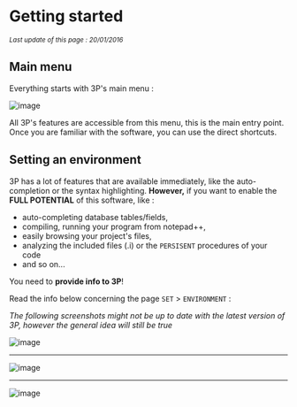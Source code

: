 # Getting started #

*<small>Last update of this page : 20/01/2016</small>*

## Main menu ##

Everything starts with 3P's main menu :

![image](content_images/getting-started-0.png)

All 3P's features are accessible from this menu, this is the main entry point. Once you are familiar with the software, you can use the direct shortcuts.


## Setting an environment ##

3P has a lot of features that are available immediately, like the auto-completion or the syntax highlighting. **However,** if you want to enable the **FULL POTENTIAL** of this software, like :

- auto-completing database tables/fields,
- compiling, running your program from notepad++,
- easily browsing your project's files,
- analyzing the included files (.i) or the `PERSISENT` procedures of your code
- and so on...

You need to **provide info to 3P**!

Read the info below concerning the page `SET` > `ENVIRONMENT` :

*The following screenshots might not be up to date with the latest version of 3P, however the general idea will still be true*

![image](content_images/getting-started-1.png)

---

![image](content_images/getting-started-2.png)

---

![image](content_images/getting-started-3.png)
